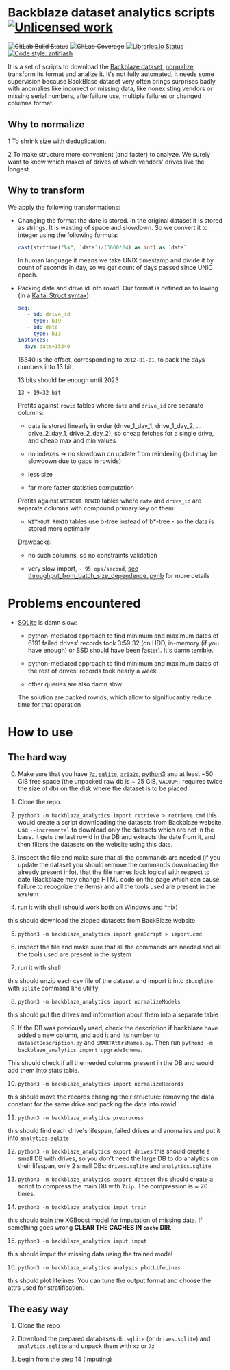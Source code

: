 Backblaze dataset analytics scripts [![Unlicensed work](https://raw.githubusercontent.com/unlicense/unlicense.org/master/static/favicon.png)](https://unlicense.org/)
====================================
~~![GitLab Build Status](https://gitlab.com/KOLANICH/backblaze_analytics/badges/master/pipeline.svg)~~
~~![GitLab Coverage](https://gitlab.com/KOLANICH/backblaze_analytics/badges/master/coverage.svg)~~
[![Libraries.io Status](https://img.shields.io/librariesio/github/KOLANICH/backblaze_analytics.svg)](https://libraries.io/github/KOLANICH/backblaze_analytics)
[![Code style: antiflash](https://img.shields.io/badge/code%20style-antiflash-FFF.svg)](https://codeberg.org/KOLANICH-tools/antiflash.py)

It is a set of scripts to download the [Backblaze dataset](https://www.backblaze.com/b2/hard-drive-test-data.html), [normalize](https://en.wikipedia.org/wiki/Database_normalization), transform its format and analize it.
It's not fully automated, it needs some supervision because BackBlase dataset very often brings surprises badly with anomalies like incorrect or missing data, like nonexisting vendors or missing serial numbers, afterfailure use, multiple failures or changed columns format.

Why to normalize
----------------

1 To shrink size with deduplication.

2 To make structure more convenient (and faster) to analyze.
We surely want to know which makes of drives of which vendors' drives live the longest.

Why to transform
----------------
We apply the following transformations:

* Changing the format the date is stored.
	In the original dataset it is stored as strings. It is wasting of space and slowdown. So we convert it to integer using the following formula:
	```sql
	cast(strftime("%s", `date`)/(3600*24) as int) as `date`
	```
	In human language it means we take UNIX timestamp and divide it by count of seconds in day, so we get count of days passed since UNIC epoch.

*	Packing date and drive id into rowid.
	Our format is defined as following (in a [Kaitai Struct syntax](https://github.com/kaitai-io/kaitai_struct_doc/blob/master/ksy_reference.adoc)):
	```yaml
	seq:
	   - id: drive_id
	     type: b19
	   - id: date
	     type: b13
	instances:
	  day: date+15340
	```
   
	15340 is the offset, corresponding to `2012-01-01`, to pack the days numbers into 13 bit.

	13 bits should be enough until 2023

	`13 + 19=32 bit`

	Profits against `rowid` tables where `date` and `drive_id` are separate columns: 

	* data is stored linearly in order (drive_1_day_1, drive_1_day_2, ... drive_2_day_1, drive_2_day_2), so cheap fetches for a single drive, and cheap max and min values

	* no indexes -> no slowdown on update from reindexing (but may be slowdown due to gaps in rowids)

	* less size

	* far more faster statistics computation
		
	Profits against `WITHOUT ROWID` tables where `date` and `drive_id` are separate columns with compound primary key on them:

	* `WITHOUT ROWID` tables use b-tree instead of b*-tree - so the data is stored more optimally

	Drawbacks:

	* no such columns, so no constraints validation

	* very slow import, `~ 95 ops/second`, [see throughput_from_batch_size_dependence.ipynb](./throughput_from_batch_size_dependence.ipynb) for more details

Problems encountered
==================
* [SQLite](https://www.sqlite.org) is damn slow:

  * python-mediated approach to find minimum and maximum dates of 6191 failed drives' records took 3:59:32 (on HDD, in-memory (if you have enough) or SSD should have been faster). It's damn terrible.

  * python-mediated approach to find minimum and maximum dates of the rest of drives' records took nearly a week

  * other queries are also damn slow

   The solution are packed rowids, which allow to signifiucantly reduce time for that operation

How to use
==========

The hard way
---------------------

0. Make sure that you have [```7z```](https://sourceforge.net/projects/sevenzip/files/7-Zip/), [```sqlite```](https://www.sqlite.org), [```aria2c```](https://github.com/aria2/aria2/releases), [python3](https://www.python.org/downloads/) and at least ~50 GiB free space (the unpacked raw db is ~ 25 GiB, `VACUUM;` requires twice the size of db) on the disk where the dataset is to be placed.

1. Clone the repo.

2. `python3 -m backblaze_analytics import retrieve > retrieve.cmd`
  this would create a script downloading the datasets from Backblaze website.
  use `--incremental` to download only the datasets which are not in the base. It gets the last rowid in the DB and extracts the date from it, and then filters the datasets on the website using this date.

3. inspect the file and make sure that all the commands are needed (if you update the dataset you should remove the commands downloading the already present info), that the file names look logical with respect to date (Backblaze may change HTML code on the page which can cause failure to recognize the items) and all the tools used are present in the system

4. run it with shell (should work both on Windows and \*nix)

this should download the zipped datasets from BackBlaze website

5. `python3 -m backblaze_analytics import genScript > import.cmd`

6. inspect the file and make sure that all the commands are needed and all the tools used are present in the system

7. run it with shell

this should unzip each csv file of the dataset and import it into `db.sqlite` with `sqlite` command line utility

8. `python3 -m backblaze_analytics import normalizeModels`

 this should put the drives and information about them into a separate table

9. If the DB was previously used, check the description if backblaze have added a new column, and add it and its number to `datasetDescription.py` and `SMARTAttrsNames.py`. Then run `python3 -m backblaze_analytics import upgradeSchema`.

 This should check if all the needed columns present in the DB and would add them into stats table.

10. `python3 -m backblaze_analytics import normalizeRecords`

  this should move the records changing their structure: removing the data constant for the same drive and packing the data into rowid

11. `python3 -m backblaze_analytics preprocess`

  this should find each drive's lifespan, failed drives and anomalies and put it into `analytics.sqlite`

12. `python3 -m backblaze_analytics export drives`
  this should create a small DB with drives, so you don't need the large DB to do analytics on their lifespan, only 2 small DBs: `drives.sqlite` and `analytics.sqlite`

13. `python3 -m backblaze_analytics export dataset`
  this should create a script to compress the main DB with `7zip`. The compression is ~ 20 times.

14. `python3 -m backblaze_analytics imput train`

  this should train the XGBoost model for imputation of missing data. If something goes wrong **CLEAR THE CACHES IN `cache` DIR**.

15. `python3 -m backblaze_analytics imput imput`

  this should imput the missing data using the trained model


16. `python3 -m backblaze_analytics analysis plotLifeLines`

  this should plot lifelines. You can tune the output format and choose the attrs used for stratification.

The easy way
----------------------

1. Clone the repo

2. Download the prepared databases `db.sqlite` (or `drives.sqlite`) and `analytics.sqlite` and unpack them with `xz` or `7z`

3. begin from the step 14 (imputing)
